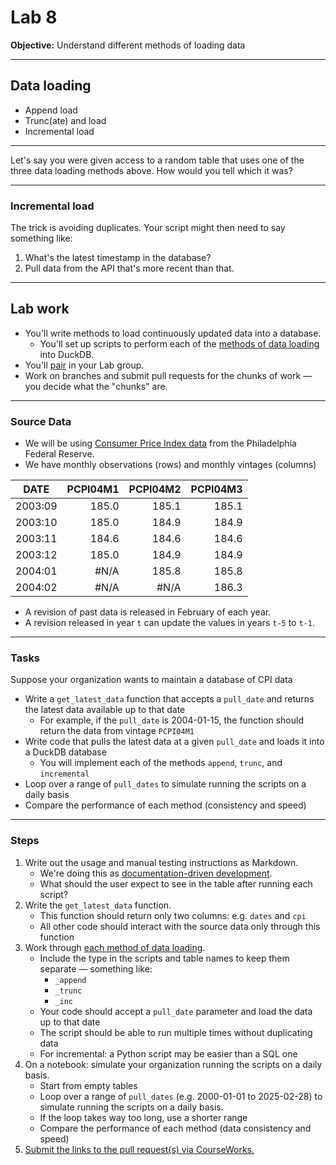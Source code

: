 # Lab 8

**Objective:** Understand different methods of loading data

---

## Data loading

- Append load
- Trunc(ate) and load
- Incremental load

---

Let's say you were given access to a random table that uses one of the three data loading methods above. How would you tell which it was?

---

### Incremental load

The trick is avoiding duplicates. Your script might then need to say something like:

1. What's the latest timestamp in the database?
1. Pull data from the API that's more recent than that.

---

## Lab work

- You'll write methods to load continuously updated data into a database.
    - You'll set up scripts to perform each of the [methods of data loading](#data-loading) into DuckDB.
- You'll [pair](../docs/pairing.md) in your Lab group.
- Work on branches and submit pull requests for the chunks of work — you decide what the "chunks" are.

---

### Source Data

- We will be using [Consumer Price Index data](https://www.philadelphiafed.org/surveys-and-data/real-time-data-research/pcpi) from the Philadelphia Federal Reserve.
- We have monthly observations (rows) and monthly vintages (columns)

| DATE    | PCPI04M1 | PCPI04M2 | PCPI04M3 |
|---------|---------:|---------:|---------:|
| 2003:09 | 185.0    | 185.1    | 185.1    |
| 2003:10 | 185.0    | 184.9    | 184.9    |
| 2003:11 | 184.6    | 184.6    | 184.6    |
| 2003:12 | 185.0    | 184.9    | 184.9    |
| 2004:01 | #N/A     | 185.8    | 185.8    |
| 2004:02 | #N/A     | #N/A     | 186.3    |

- A revision of past data is released in February of each year.
- A revision released in year `t` can update the values in years `t-5` to `t-1`.

---

### Tasks

Suppose your organization wants to maintain a database of CPI data

- Write a `get_latest_data` function that accepts a `pull_date` and returns the latest data available up to that date
   - For example, if the `pull_date` is 2004-01-15, the function should return the data from vintage `PCPI04M1`
- Write code that pulls the latest data at a given `pull_date` and loads it into a DuckDB database
    - You will implement each of the methods `append`, `trunc`, and `incremental`
- Loop over a range of `pull_dates` to simulate running the scripts on a daily basis
- Compare the performance of each method (consistency and speed)

---

### Steps

1. Write out the usage and manual testing instructions as Markdown.
   - We're doing this as [documentation-driven development](https://gist.github.com/zsup/9434452).
   - What should the user expect to see in the table after running each script?
2. Write the `get_latest_data` function.
   - This function should return only two columns: e.g. `dates` and `cpi`
   - All other code should interact with the source data only through this function
3. Work through [each method of data loading](#data-loading).
   - Include the type in the scripts and table names to keep them separate — something like:
     - `_append`
     - `_trunc`
     - `_inc`
    - Your code should accept a `pull_date` parameter and load the data up to that date
    - The script should be able to run multiple times without duplicating data
    - For incremental: a Python script may be easier than a SQL one
4. On a notebook: simulate your organization running the scripts on a daily basis.
   - Start from empty tables
   - Loop over a range of `pull_dates` (e.g. 2000-01-01 to 2025-02-28) to simulate running the scripts on a daily basis.
   - If the loop takes way too long, use a shorter range
   - Compare the performance of each method (data consistency and speed) 
5. [Submit the links to the pull request(s) via CourseWorks.](https://courseworks2.columbia.edu/courses/210480/assignments)
